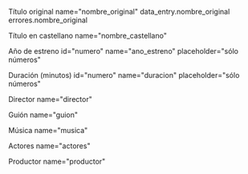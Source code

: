 Título original
name="nombre_original"
data_entry.nombre_original
errores.nombre_original

Título en castellano
name="nombre_castellano"

Año de estreno
id="numero"
name="ano_estreno"
placeholder="sólo números"

Duración (minutos)
id="numero"
name="duracion"
placeholder="sólo números"

Director
name="director"

Guión
name="guion"

Música
name="musica"

Actores
name="actores"

Productor
name="productor"